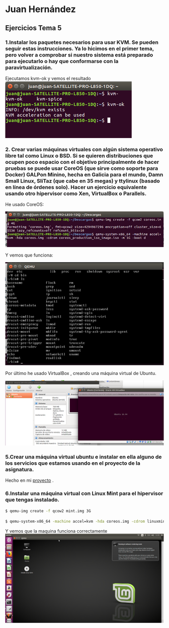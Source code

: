 # Juan Hernández

## Ejercicios Tema 5

### 1.Instalar los paquetes necesarios para usar KVM. Se pueden seguir estas instrucciones. Ya lo hicimos en el primer tema, pero volver a comprobar si nuestro sistema está preparado para ejecutarlo o hay que conformarse con la paravirtualización.

Ejecutamos kvm-ok y vemos el resultado ![Ej1](https://github.com/MagicJHC10/Ejercicios/blob/master/IV_Fotos/ejercicio1.png)

### 2. Crear varias máquinas virtuales con algún sistema operativo libre tal como Linux o BSD. Si se quieren distribuciones que ocupen poco espacio con el objetivo principalmente de hacer pruebas se puede usar CoreOS (que sirve como soporte para Docker) GALPon Minino, hecha en Galicia para el mundo, Damn Small Linux, SliTaz (que cabe en 35 megas) y ttylinux (basado en línea de órdenes solo). Hacer un ejercicio equivalente usando otro hipervisor como Xen, VirtualBox o Parallels.

He usado CoreOS:

![2.1](https://github.com/MagicJHC10/Ejercicios/blob/master/IV_Fotos/ejercicio2-1.png)

Y vemos que funciona:

![2.2](https://github.com/MagicJHC10/Ejercicios/blob/master/IV_Fotos/ejercicio2-2.png)

Por último he usado VirtualBox , creando una máquina virtual de Ubuntu.

![ubuntu](https://github.com/MagicJHC10/Ejercicios/blob/master/IV_Fotos/ubuntu.png)

### 5.Crear una máquina virtual ubuntu e instalar en ella alguno de los servicios que estamos usando en el proyecto de la asignatura.

Hecho en mi [proyecto](https://github.com/MagicJHC10/Proyecto-IV) .

### 6.Instalar una máquina virtual con Linux Mint para el hipervisor que tengas instalado.

```bash
$ qemu-img create -f qcow2 mint.img 3G

$ qemu-system-x86_64 -machine accel=kvm -hda coreos.img -cdrom linuxmint-18.3-cinnamon-32bit.iso -m 1G -boot d

```

Y vemos que la maquina funciona correctamente ![virtual](https://github.com/MagicJHC10/Ejercicios/blob/master/IV_Fotos/virtual.png)
